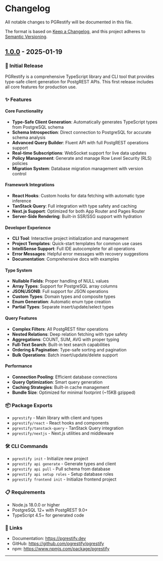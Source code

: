 # Changelog

All notable changes to PGRestify will be documented in this file.

The format is based on [Keep a Changelog](https://keepachangelog.com/en/1.0.0/),
and this project adheres to [Semantic Versioning](https://semver.org/spec/v2.0.0.html).

## [1.0.0] - 2025-01-19

### 🎉 Initial Release

PGRestify is a comprehensive TypeScript library and CLI tool that provides type-safe client generation for PostgREST APIs. This first release includes all core features for production use.

### ✨ Features

#### Core Functionality
- **Type-Safe Client Generation**: Automatically generates TypeScript types from PostgreSQL schema
- **Schema Introspection**: Direct connection to PostgreSQL for accurate schema analysis
- **Advanced Query Builder**: Fluent API with full PostgREST operations support
- **Real-time Subscriptions**: WebSocket support for live data updates
- **Policy Management**: Generate and manage Row Level Security (RLS) policies
- **Migration System**: Database migration management with version control

#### Framework Integrations
- **React Hooks**: Custom hooks for data fetching with automatic type inference
- **TanStack Query**: Full integration with type safety and caching
- **Next.js Support**: Optimized for both App Router and Pages Router
- **Server-Side Rendering**: Built-in SSR/SSG support with hydration

#### Developer Experience
- **CLI Tool**: Interactive project initialization and management
- **Project Templates**: Quick-start templates for common use cases
- **IntelliSense Support**: Full IDE autocomplete for all operations
- **Error Messages**: Helpful error messages with recovery suggestions
- **Documentation**: Comprehensive docs with examples

#### Type System
- **Nullable Fields**: Proper handling of NULL values
- **Array Types**: Support for PostgreSQL array columns
- **JSON/JSONB**: Full support for JSON operations
- **Custom Types**: Domain types and composite types
- **Enum Generation**: Automatic enum type creation
- **Partial Types**: Separate insert/update/select types

#### Query Features
- **Complex Filters**: All PostgREST filter operations
- **Nested Relations**: Deep relation fetching with type safety
- **Aggregations**: COUNT, SUM, AVG with proper typing
- **Full-Text Search**: Built-in text search capabilities
- **Ordering & Pagination**: Type-safe sorting and pagination
- **Bulk Operations**: Batch insert/update/delete support

#### Performance
- **Connection Pooling**: Efficient database connections
- **Query Optimization**: Smart query generation
- **Caching Strategies**: Built-in cache management
- **Bundle Size**: Optimized for minimal footprint (~15KB gzipped)

### 📦 Package Exports

- `pgrestify` - Main library with client and types
- `pgrestify/react` - React hooks and components
- `pgrestify/tanstack-query` - TanStack Query integration
- `pgrestify/nextjs` - Next.js utilities and middleware

### 🛠️ CLI Commands

- `pgrestify init` - Initialize new project
- `pgrestify api generate` - Generate types and client
- `pgrestify api pull` - Pull schema from database
- `pgrestify api setup roles` - Setup database roles
- `pgrestify frontend init` - Initialize frontend project

### 📋 Requirements

- Node.js 18.0.0 or higher
- PostgreSQL 12+ with PostgREST 9.0+
- TypeScript 4.5+ for generated code

### 🔗 Links

- Documentation: https://pgrestify.dev
- GitHub: https://github.com/pgrestify/pgrestify
- npm: https://www.npmjs.com/package/pgrestify

---

[1.0.0]: https://github.com/pgrestify/pgrestify/releases/tag/v1.0.0